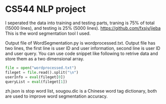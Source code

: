 # CS544 NLP project
I seperated the data into training and testing parts, traning is 75% of total (15000 lines), and testing is 25% (5000 lines).
https://github.com/fxsjy/jieba This is the word segmentation tool I used.

Output file of WordSegmentation.py is wordprocessed.txt. Output file has two lines, the first line is user ID and user information, second line is user ID and user query. You can use code snippet like following to retrive data and store them as a two dimensional array.
```Python
file = open("wordprocessed.txt")
fileget = file.read().split("\n")
userInfo = eval(fileget[0])
queryList = eval(fileget[1])
```

zh.json is stop word list, sougou.dic is a Chinese word tag dictionary, both are used to improve word segmentation accuracy.

